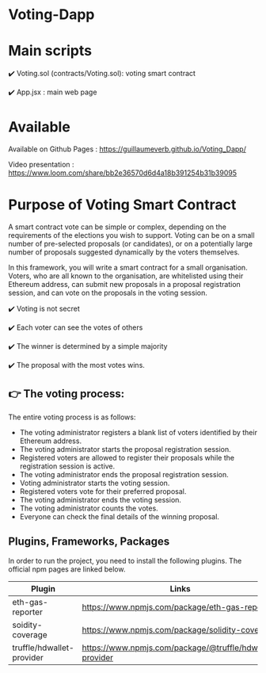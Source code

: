 # Voting-Dapp

# Main scripts
✔️ Voting.sol (contracts/Voting.sol): voting smart contract

✔️ App.jsx : main web page 

# Available

Available on Github Pages : https://guillaumeverb.github.io/Voting_Dapp/

Video presentation : https://www.loom.com/share/bb2e36570d6d4a18b391254b31b39095


# Purpose of Voting Smart Contract

A smart contract vote can be simple or complex, depending on the requirements of the elections you wish to support. Voting can be on a small number of pre-selected proposals (or candidates), or on a potentially large number of proposals suggested dynamically by the voters themselves.

In this framework, you will write a smart contract for a small organisation. Voters, who are all known to the organisation, are whitelisted using their Ethereum address, can submit new proposals in a proposal registration session, and can vote on the proposals in the voting session.

✔️ Voting is not secret 

✔️ Each voter can see the votes of others

✔️ The winner is determined by a simple majority

✔️ The proposal with the most votes wins.


## 👉 The voting process: 

The entire voting process is as follows:

- The voting administrator registers a blank list of voters identified by their Ethereum address.
- The voting administrator starts the proposal registration session.
- Registered voters are allowed to register their proposals while the registration session is active.
- The voting administrator ends the proposal registration session.
- Voting administrator starts the voting session.
- Registered voters vote for their preferred proposal.
- The voting administrator ends the voting session.
- The voting administrator counts the votes.
- Everyone can check the final details of the winning proposal.

## Plugins, Frameworks, Packages

In order to run the project, you need to install the following plugins.
The official npm pages are linked below.

| Plugin | Links |
| ------ | ------ |
| eth-gas-reporter | https://www.npmjs.com/package/eth-gas-reporter |
| soidity-coverage | https://www.npmjs.com/package/solidity-coverage |
| truffle/hdwallet-provider | https://www.npmjs.com/package/@truffle/hdwallet-provider |


